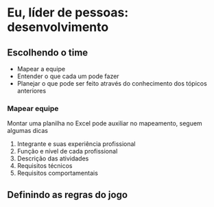 # Eu, líder de pessoas: desenvolvimento

## Escolhendo o time

- Mapear a equipe
- Entender o que cada um pode fazer
- Planejar o que pode ser feito através do conhecimento dos tópicos anteriores

### Mapear equipe

Montar uma planilha no Excel pode auxiliar no mapeamento, seguem algumas dicas

1. Integrante e suas experiência profissional
2. Função e nível de cada profissional
3. Descrição das atividades
4. Requisitos técnicos
5. Requisitos comportamentais

## Definindo as regras do jogo


<!--stackedit_data:
eyJoaXN0b3J5IjpbMTQ2MTI3MzgwNiwyMDU5MDM4MzQxXX0=
-->